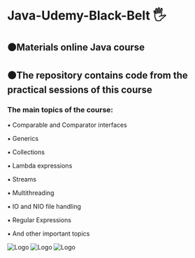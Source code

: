 <h1 align>Java-Udemy-Black-Belt 🖐</h1>
<h2>🟠Materials online Java course</h2>
<h2>🟠The repository contains code from the practical sessions of this course</h2>
<h3>The main topics of the course:</h3>
<p>▪️ Comparable and Comparator interfaces </p>
<p>▪️ Generics</p>
<p>▪️ Collections</p>
<p>▪️ Lambda expressions</p>
<p>▪️ Streams</p>
<p>▪️ Multithreading</p>
<p>▪️ IO and NIO file handling</p>
<p>▪️ Regular Expressions</p>
<p>▪️ And other important topics</p>
<img src="images readme file/1.png" alt="Logo">
<img src="images readme file/2.png" alt="Logo">
<img src="images readme file/3.png" alt="Logo">
